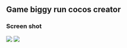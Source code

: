 ## Game biggy run cocos creator
### Screen shot

<img src="https://github.com/jbbeauchamp/mini-web-game/blob/master/game-run-cocos-creator/images/cover.png">

<img src="https://github.com/jbbeauchamp/mini-web-game/blob/master/game-run-cocos-creator/images/game.png">
